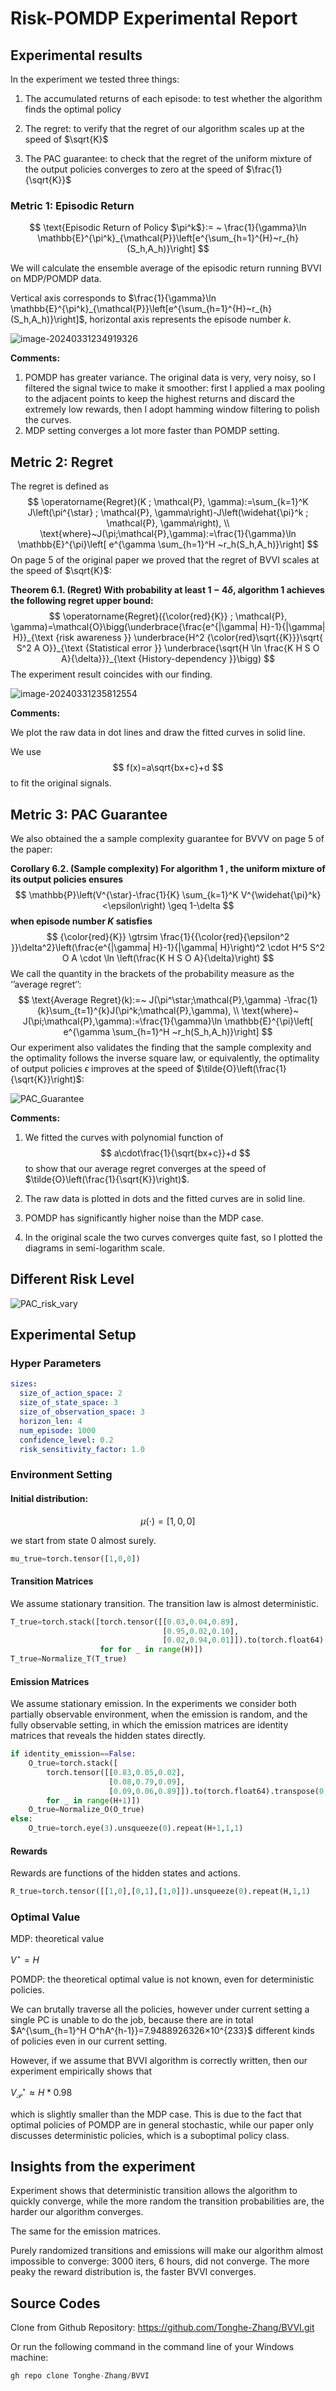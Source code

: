 # Risk-POMDP Experimental Report

## Experimental results

In the experiment we tested three things: 

1. The accumulated returns of each episode: to test whether the algorithm finds the optimal policy

2. The regret: to verify that the regret of our algorithm scales up at the speed of $\sqrt{K}$

3. The PAC guarantee: to check that the regret of the uniform mixture of the output policies converges to zero at the speed of $\frac{1}{\sqrt{K}}$

   

### Metric 1: Episodic Return

$$
\text{Episodic Return of Policy $\pi^k$}:= ~
\frac{1}{\gamma}\ln \mathbb{E}^{\pi^k}_{\mathcal{P}}\left[e^{\sum_{h=1}^{H}~r_{h}(S_h,A_h)}\right]
$$

We will calculate the ensemble average of the episodic return running BVVI on MDP/POMDP data. 

Vertical axis corresponds to $\frac{1}{\gamma}\ln \mathbb{E}^{\pi^k}_{\mathcal{P}}\left[e^{\sum_{h=1}^{H}~r_{h}(S_h,A_h)}\right]$, horizontal axis represents the episode number $k$. 



![image-20240331234919326](./report.assets/image-20240331234919326.png)

**Comments:**

1. POMDP has greater variance. The original data is very, very noisy, so I filtered the signal twice to make it smoother: first I applied a max pooling to the adjacent points to keep the highest returns and discard the extremely low rewards, then I adopt hamming window filtering to polish the curves. 
2. MDP setting converges a lot more faster than POMDP setting.



## Metric 2: Regret

The regret is defined as
$$
\operatorname{Regret}(K ; \mathcal{P}, \gamma):=\sum_{k=1}^K J\left(\pi^{\star} ; \mathcal{P}, \gamma\right)-J\left(\widehat{\pi}^k ; \mathcal{P}, \gamma\right), \\
\text{where}~J(\pi;\mathcal{P},\gamma):=\frac{1}{\gamma}\ln \mathbb{E}^{\pi}\left[
e^{\gamma \sum_{h=1}^H ~r_h(S_h,A_h)}\right]
$$
On page 5 of the original paper we proved that the regret of BVVI scales at the speed of $\sqrt{K}$:  

**Theorem 6.1. (Regret) With probability at least $1-4 \delta$, algorithm 1 achieves the following regret upper bound:**
$$
\operatorname{Regret}({\color{red}{K}} ; \mathcal{P}, \gamma)=\mathcal{O}\bigg(\underbrace{\frac{e^{|\gamma| H}-1}{|\gamma| H}}_{\text {risk awareness }} \underbrace{H^2 {\color{red}\sqrt{{K}}}\sqrt{ S^2 A O}}_{\text {Statistical error }} \underbrace{\sqrt{H \ln \frac{K H S O A}{\delta}}}_{\text {History-dependency }}\bigg)
$$
The experiment result coincides with our finding. 

![image-20240331235812554](./report.assets/image-20240331235812554.png)

**Comments:**

We plot the raw data in dot lines and draw the fitted curves in solid line. 

We use
$$
f(x)=a\sqrt{bx+c}+d
$$
to fit the original signals. 



## Metric 3: PAC Guarantee

We also obtained the a sample complexity guarantee for BVVV on page 5 of the paper:

**Corollary 6.2. (Sample complexity) For algorithm 1 , the uniform mixture of its output policies ensures**
$$
\mathbb{P}\left(V^{\star}-\frac{1}{K} \sum_{k=1}^K V^{\widehat{\pi}^k}<\epsilon\right) \geq 1-\delta
$$
**when episode number $K$ satisfies**
$$
{\color{red}{K}} \gtrsim \frac{1}{{\color{red}{\epsilon^2 }}\delta^2}\left(\frac{e^{|\gamma| H}-1}{|\gamma| H}\right)^2 \cdot H^5 S^2 O A \cdot \ln \left(\frac{K H S O A}{\delta}\right)
$$
We call the quantity in the brackets of the probability measure as the ‘’average regret‘’:
$$
\text{Average Regret}(k):=~
J(\pi^\star;\mathcal{P},\gamma) -\frac{1}{k}\sum_{t=1}^{k}J(\pi^k;\mathcal{P},\gamma), \\
\text{where}~ J(\pi;\mathcal{P},\gamma):=\frac{1}{\gamma}\ln \mathbb{E}^{\pi}\left[
e^{\gamma \sum_{h=1}^H ~r_h(S_h,A_h)}\right]
$$
Our experiment also validates the finding that the sample complexity and the optimality follows the inverse square law, or equivalently, the optimality of output policies $\epsilon$ improves at the speed of $\tilde{O}\left(\frac{1}{\sqrt{K}}\right)$: 

![PAC_Guarantee](./report.assets/PAC_Guarantee-1711900763400-4.jpeg)



**Comments:**

1. We fitted the curves with polynomial function of
   $$
   a\cdot\frac{1}{\sqrt{bx+c}}+d
   $$
   to show that our average regret converges at the speed of $\tilde{O}\left(\frac{1}{\sqrt{K}}\right)$. 

2. The raw data is plotted in dots and the fitted curves are in solid line.

3. POMDP has significantly higher noise than the MDP case.

4. In the original scale the two curves converges quite fast, so I plotted the diagrams in semi-logarithm scale.





## Different Risk Level

![PAC_risk_vary](./report.assets/PAC_risk_vary.jpeg)













## Experimental Setup

### Hyper Parameters

```yaml
sizes:
  size_of_action_space: 2
  size_of_state_space: 3
  size_of_observation_space: 3
  horizon_len: 4
  num_episode: 1000
  confidence_level: 0.2
  risk_sensitivity_factor: 1.0
```

### Environment Setting

#### Initial distribution:

$$
\mu(\cdot)=[1,0,0]
$$

we start from state 0 almost surely. 

```python
mu_true=torch.tensor([1,0,0])
```



#### Transition Matrices

We assume stationary transition. The transition law is almost deterministic.

```python
T_true=torch.stack([torch.tensor([[0.03,0.04,0.89],
                                  [0.95,0.02,0.10],
                                  [0.02,0.94,0.01]]).to(torch.float64).unsqueeze(-1).repeat(1,1,2)
                    for for _ in range(H)])
T_true=Normalize_T(T_true)
```

#### Emission Matrices

We assume stationary emission. In the experiments we consider both partially observable environment, when the emission is random, and the fully observable setting, in which the emission matrices are identity matrices that reveals the hidden states directly. 

```python
if identity_emission==False:
    O_true=torch.stack([
        torch.tensor([[0.83,0.05,0.02],
                      [0.08,0.79,0.09],
                      [0.09,0.06,0.89]]).to(torch.float64).transpose(0,1).repeat(1,1)
        for _ in range(H+1)])
    O_true=Normalize_O(O_true)
else:
    O_true=torch.eye(3).unsqueeze(0).repeat(H+1,1,1)
```

#### Rewards

Rewards are functions of the hidden states and actions.

```python
R_true=torch.tensor([[1,0],[0,1],[1,0]]).unsqueeze(0).repeat(H,1,1)
```



### Optimal Value

MDP: theoretical value

$V^\star=H$

POMDP: the theoretical optimal value is not known, even for deterministic policies.

We can brutally traverse all the policies, however under current setting a single PC is unable to do the job, because there are in total  $A^{\sum_{h=1}^H O^hA^{h-1}}=7.9488926326×10^{233}$   different kinds of policies even in our current setting. 

However, if we assume that BVVI algorithm is correctly written, then our experiment  empirically shows that

$V^\star_{\mathcal{P}} \approx H*0.98$

which is slightly smaller than the MDP case. This is due to the fact that optimal policies of POMDP are in general stochastic, while our paper only discusses deterministic policies, which is a suboptimal policy class.



## Insights from the experiment

Experiment shows that deterministic transition allows the algorithm to quickly converge, while the more random the transition probabilities are, the harder our algorithm converges.

The same for the emission matrices.

Purely randomized transitions and emissions will make our algorithm almost impossible to converge: 3000 iters, 6 hours, did not converge.
The more peaky the reward distribution is, the faster BVVI converges.



## Source Codes

Clone from Github Repository:  https://github.com/Tonghe-Zhang/BVVI.git

Or run the following command in the command line of your Windows machine:

```python
gh repo clone Tonghe-Zhang/BVVI
```

